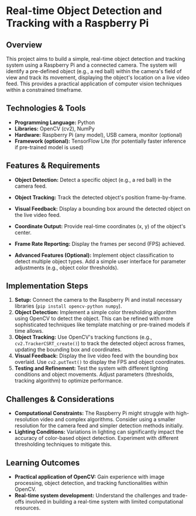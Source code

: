 # Real-time Object Detection and Tracking with a Raspberry Pi

## Overview

This project aims to build a simple, real-time object detection and tracking system using a Raspberry Pi and a connected camera.  The system will identify a pre-defined object (e.g., a red ball) within the camera's field of view and track its movement, displaying the object's location on a live video feed. This provides a practical application of computer vision techniques within a constrained timeframe.

## Technologies & Tools

- **Programming Language:** Python
- **Libraries:** OpenCV (cv2), NumPy
- **Hardware:** Raspberry Pi (any model), USB camera, monitor (optional)
- **Framework (optional):** TensorFlow Lite (for potentially faster inference if pre-trained model is used)

## Features & Requirements

- **Object Detection:**  Detect a specific object (e.g., a red ball) in the camera feed.
- **Object Tracking:** Track the detected object's position frame-by-frame.
- **Visual Feedback:** Display a bounding box around the detected object on the live video feed.
- **Coordinate Output:** Provide real-time coordinates (x, y) of the object's center.
- **Frame Rate Reporting:** Display the frames per second (FPS) achieved.

- **Advanced Features (Optional):**  Implement object classification to detect multiple object types.  Add a simple user interface for parameter adjustments (e.g., object color thresholds).


## Implementation Steps

1. **Setup:** Connect the camera to the Raspberry Pi and install necessary libraries (`pip install opencv-python numpy`).
2. **Object Detection:** Implement a simple color thresholding algorithm using OpenCV to detect the object. This can be refined with more sophisticated techniques like template matching or pre-trained models if time allows.
3. **Object Tracking:** Use OpenCV's tracking functions (e.g., `cv2.TrackerCSRT_create()`) to track the detected object across frames, updating the bounding box and coordinates.
4. **Visual Feedback:** Display the live video feed with the bounding box overlaid. Use `cv2.putText()` to display the FPS and object coordinates.
5. **Testing and Refinement:** Test the system with different lighting conditions and object movements. Adjust parameters (thresholds, tracking algorithm) to optimize performance.


## Challenges & Considerations

- **Computational Constraints:**  The Raspberry Pi might struggle with high-resolution video and complex algorithms.  Consider using a smaller resolution for the camera feed and simpler detection methods initially.
- **Lighting Conditions:**  Variations in lighting can significantly impact the accuracy of color-based object detection.  Experiment with different thresholding techniques to mitigate this.


## Learning Outcomes

- **Practical application of OpenCV:** Gain experience with image processing, object detection, and tracking functionalities within OpenCV.
- **Real-time system development:** Understand the challenges and trade-offs involved in building a real-time system with limited computational resources.

